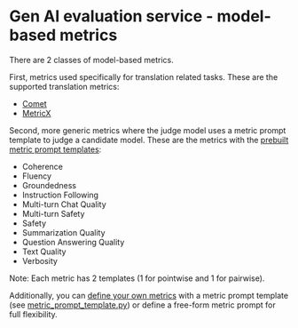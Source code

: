 # Gen AI evaluation service - model-based metrics 

There are 2 classes of model-based metrics. 

First, metrics used specifically for translation related tasks. These are the supported translation metrics:

* [Comet](https://huggingface.co/Unbabel/wmt22-comet-da)
* [MetricX](https://github.com/google-research/metricx)

Second, more generic metrics where the judge model uses a metric prompt template to judge a candidate model. These are the
metrics with the [prebuilt metric prompt templates](https://cloud.google.com/vertex-ai/generative-ai/docs/models/metrics-templates):
* Coherence
* Fluency
* Groundedness
* Instruction Following
* Multi-turn Chat Quality
* Multi-turn Safety
* Safety
* Summarization Quality
* Question Answering Quality
* Text Quality
* Verbosity

Note: Each metric has 2 templates (1 for pointwise and 1 for pairwise).

Additionally, you can [define your own metrics](https://cloud.google.com/vertex-ai/generative-ai/docs/models/determine-eval)
with a metric prompt template (see [metric_prompt_template.py](https://github.com/googleapis/python-aiplatform/blob/main/vertexai/evaluation/metrics/metric_prompt_template.py)) 
or define a free-form metric prompt for full flexibility.  

